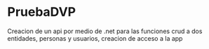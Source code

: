 # PruebaDVP
Creacion de un api por medio de .net para las funciones crud a dos entidades, personas y usuarios, creacion de acceso a la app

